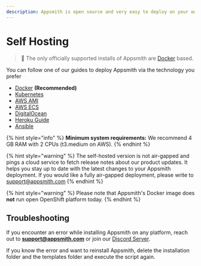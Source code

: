 ```yaml
---
description: Appsmith is open source and very easy to deploy on your own machine
---
```


# Self Hosting

> 🔔 The only officially supported installs of Appsmith are [Docker](https://www.docker.io) based.

You can follow one of our guides to deploy Appsmith via the technology you prefer

* [Docker](installation-guides/docker.md) **(Recommended)**
* [Kubernetes](installation-guides/kubernetes/)
* [AWS AMI](installation-guides/aws-ami.md)
* [AWS ECS](installation-guides/aws-ecs.md)
* [DigitalOcean](installation-guides/digitalocean.md)
* [Heroku Guide](installation-guides/heroku.md)
* [Ansible](installation-guides/ansible.md)

{% hint style="info" %}
**Minimum system requirements:** We recommend 4 GB RAM with 2 CPUs (t3.medium on AWS).
{% endhint %}

{% hint style="warning" %}
The self-hosted version is not air-gapped and pings a cloud service to fetch release notes about our product updates. It helps you stay up to date with the latest changes to your Appsmith deployment. If you would like a fully air-gapped deployment, please write to support@appsmith.com
{% endhint %}

{% hint style="warning" %}
Please note that Appsmith's Docker image does **not** run open OpenShift platform today.
{% endhint %}

## Troubleshooting

If you encounter an error while installing Appsmith on any platform, reach out to **support@appsmith.com** or join our [Discord Server](https://discord.com/invite/rBTTVJp).

If you know the error and want to reinstall Appsmith, delete the installation folder and the templates folder and execute the script again.
